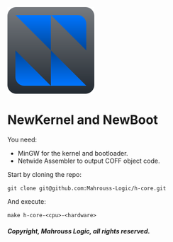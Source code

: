 ![Kernel](Meta/NewKernel.svg)

# NewKernel and NewBoot

You need:

- MinGW for the kernel and bootloader.
- Netwide Assembler to output COFF object code.

Start by cloning the repo:

```
git clone git@github.com:Mahrouss-Logic/h-core.git
```

And execute:

```
make h-core-<cpu>-<hardware>
```

##### Copyright, Mahrouss Logic, all rights reserved.
